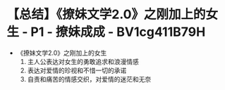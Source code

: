 # 【总结】《撩妹文学2.0》之刚加上的女生 - P1 - 撩妹成成 - BV1cg411B79H

-   《撩妹文学2.0》之刚加上的女生
    1.  主人公表达对女生的勇敢追求和浪漫情感
    2.  表达对爱情的珍视和不惜一切的承诺
    3.  自责和痛苦的情感交织，对爱情的迷茫和无奈